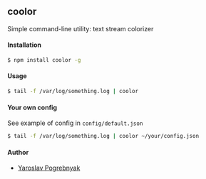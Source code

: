 ## coolor

Simple command-line utility: text stream colorizer

#### Installation
```bash
$ npm install coolor -g
```

#### Usage
```bash
$ tail -f /var/log/something.log | coolor
```

#### Your own config
See example of config in `config/default.json`

```bash
$ tail -f /var/log/something.log | coolor ~/your/config.json
```

#### Author
* [Yaroslav Pogrebnyak](https://github.com/yyyar/)

